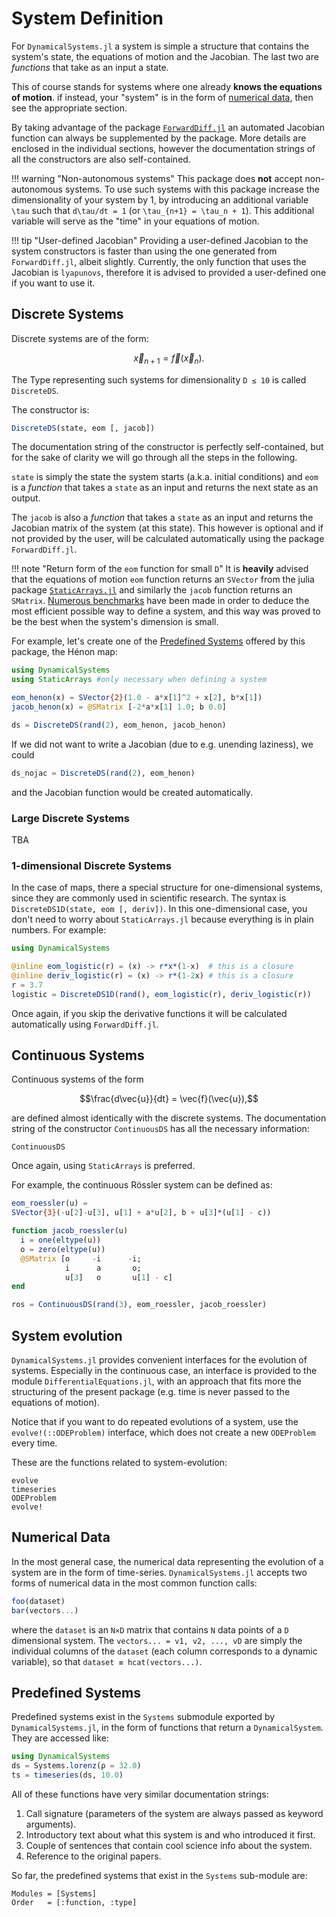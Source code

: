 # System Definition
For `DynamicalSystems.jl` a system is simple a structure that contains the system's state, the equations of motion and the Jacobian. The last two are *functions* that take as an input a state.

This of course stands for systems where one already **knows the equations of motion**.
if instead, your "system" is in the form of [numerical data](#numerical-data), then see the appropriate section.


By taking advantage of the package [`ForwardDiff.jl`](https://github.com/JuliaDiff/ForwardDiff.jl) an automated Jacobian
function can always be supplemented by the package. More details are enclosed in the individual sections, however the documentation strings of all the constructors are
also self-contained.

!!! warning "Non-autonomous systems"
    This package does **not** accept non-autonomous systems. To use such systems with this package increase
    the dimensionality of your system by 1, by introducing an additional variable
    ``\tau`` such that ``d\tau/dt = 1`` (or ``\tau_{n+1} = \tau_n + 1``). This additional variable will serve as
    the "time" in your equations of motion.

!!! tip "User-defined Jacobian"
    Providing a user-defined Jacobian to the system constructors is faster than using
    the one generated from `ForwardDiff.jl`, albeit slightly. Currently, the only function
    that uses the Jacobian is `lyapunovs`, therefore it is advised to provided a
    user-defined one if you want to use it.

## Discrete Systems
Discrete systems are of the form:
```math
\vec{x}_{n+1} = \vec{f}(\vec{x}_n).
```
The Type representing such systems for dimensionality `D ≤ 10` is called `DiscreteDS`.

The constructor is:
```julia
DiscreteDS(state, eom [, jacob])
```
The documentation string of the constructor is perfectly self-contained, but for the sake of clarity we will go through all the steps in the following.

`state` is simply the state the system starts (a.k.a. initial conditions) and
`eom` is a *function* that takes a `state` as an input and returns the next state
as an output.

The `jacob` is also a *function* that takes a `state` as an input and returns the
Jacobian matrix of the system (at this state). This however is optional and if not provided by the user, will be calculated automatically using the package `ForwardDiff.jl`.

!!! note "Return form of the `eom` function for small `D`"
    It is **heavily** advised that the equations of motion `eom` function returns an `SVector` from
    the julia package [`StaticArrays.jl`](https://github.com/JuliaArrays/StaticArrays.jl) and similarly the `jacob` function returns an `SMatrix`. [Numerous benchmarks](https://github.com/Datseris/DynamicalSystems.jl/tree/master/test/benchmarks) have been made in order to deduce the most efficient possible way to define
    a system, and this way was proved to be the best when the system's dimension is small.

For example, let's create one of the [Predefined Systems](#predefined-systems) offered by this package, the Hénon map:
```julia
using DynamicalSystems
using StaticArrays #only necessary when defining a system

eom_henon(x) = SVector{2}(1.0 - a*x[1]^2 + x[2], b*x[1])
jacob_henon(x) = @SMatrix [-2*a*x[1] 1.0; b 0.0]

ds = DiscreteDS(rand(2), eom_henon, jacob_henon)
```
If we did not want to write a Jacobian (due to e.g. unending laziness), we could
```julia
ds_nojac = DiscreteDS(rand(2), eom_henon)
```
and the Jacobian function would be created automatically.


### Large Discrete Systems
TBA

### 1-dimensional Discrete Systems
In the case of maps, there a special structure for one-dimensional systems, since
they are commonly used in scientific research. The syntax is `DiscreteDS1D(state, eom [, deriv])`. In this one-dimensional case, you don't need to worry about `StaticArrays.jl`
because everything is in plain numbers. For example:
```julia
using DynamicalSystems

@inline eom_logistic(r) = (x) -> r*x*(1-x)  # this is a closure
@inline deriv_logistic(r) = (x) -> r*(1-2x) # this is a closure
r = 3.7
logistic = DiscreteDS1D(rand(), eom_logistic(r), deriv_logistic(r))
```
Once again, if you skip the derivative functions it will be calculated automatically
using `ForwardDiff.jl`.

## Continuous Systems
Continuous systems of the form
```math
\frac{d\vec{u}}{dt} = \vec{f}(\vec{u}),
```
are defined almost identically with the discrete systems. The documentation string
of the constructor `ContinuousDS` has all the necessary information:
```@docs
ContinuousDS
```
Once again, using `StaticArrays` is preferred.

For example, the continuous Rössler system can be defined as:
```julia
eom_roessler(u) =
SVector{3}(-u[2]-u[3], u[1] + a*u[2], b + u[3]*(u[1] - c))

function jacob_roessler(u)
  i = one(eltype(u))
  o = zero(eltype(u))
  @SMatrix [o     -i      -i;
            i      a       o;
            u[3]   o       u[1] - c]
end

ros = ContinuousDS(rand(3), eom_roessler, jacob_roessler)
```

## System evolution
`DynamicalSystems.jl` provides convenient interfaces for the evolution of systems. Especially in the continuous case, an interface is provided to the module `DifferentialEquations.jl`, with an approach that fits more the structuring of the present package (e.g. time is never passed to the equations of motion).

Notice that if you want to do repeated evolutions of a system, use the
`evolve!(::ODEProblem)` interface, which does not create a new `ODEProblem` every time.

These are the functions related to system-evolution:
```@docs
evolve
timeseries
ODEProblem
evolve!
```



## Numerical Data
In the most general case, the numerical data representing the evolution of a system
are in the form of time-series. `DynamicalSystems.jl` accepts two forms of numerical data
in the most common function calls:
```julia
foo(dataset)
bar(vectors...)
```
where the `dataset` is an `N×D` matrix that contains `N` data points of a `D` dimensional
system. The `vectors... = v1, v2, ..., vD` are simply the individual columns of the `dataset` (each column corresponds to a dynamic variable), so that `dataset ≡ hcat(vectors...)`.


## Predefined Systems
Predefined systems exist in the `Systems` submodule exported by `DynamicalSystems.jl`, in the form of functions that return a `DynamicalSystem`. They are accessed
like:
```julia
using DynamicalSystems
ds = Systems.lorenz(ρ = 32.0)
ts = timeseries(ds, 10.0)
```

All of these functions have very similar documentation strings:

1. Call signature (parameters of the system are always passed as keyword arguments).
1. Introductory text about what this system is and who introduced it first.
2. Couple of sentences that contain cool science info about the system.
3. Reference to the original papers.

So far, the predefined systems that exist in the `Systems` sub-module are:
```@autodocs
Modules = [Systems]
Order   = [:function, :type]
```

